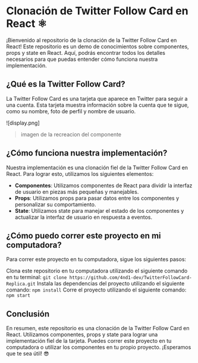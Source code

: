 # Clonación de Twitter Follow Card en React ⚛
¡Bienvenido al repositorio de la clonación de la Twitter Follow Card en React! Este repositorio es un demo de conocimientos sobre componentes, props y state en React. Aquí, podrás encontrar todos los detalles necesarios para que puedas entender cómo funciona nuestra implementación.

## ¿Qué es la Twitter Follow Card?
La Twitter Follow Card es una tarjeta que aparece en Twitter para seguir a una cuenta. Esta tarjeta muestra información sobre la cuenta que te sigue, como su nombre, foto de perfil y nombre de usuario.

![display.png]
> imagen de la recreacion del componente

## ¿Cómo funciona nuestra implementación?
Nuestra implementación es una clonación fiel de la Twitter Follow Card en React. Para lograr esto, utilizamos los siguientes elementos:

 * **Componentes**: Utilizamos componentes de React para dividir la interfaz de usuario en piezas más pequeñas y manejables.
* **Props**: Utilizamos props para pasar datos entre los componentes y personalizar su comportamiento.
* **State**: Utilizamos state para manejar el estado de los componentes y actualizar la interfaz de usuario en respuesta a eventos.

## ¿Cómo puedo correr este proyecto en mi computadora?
Para correr este proyecto en tu computadora, sigue los siguientes pasos:

Clona este repositorio en tu computadora utilizando el siguiente comando en tu terminal: `git clone https://github.com/4nd1-dev/TwitterFollowCard-Replica.git`
Instala las dependencias del proyecto utilizando el siguiente comando: `npm install`
Corre el proyecto utilizando el siguiente comando: `npm start`

## Conclusión
En resumen, este repositorio es una clonación de la Twitter Follow Card en React. Utilizamos componentes, props y state para lograr una implementación fiel de la tarjeta. Puedes correr este proyecto en tu computadora o utilizar los componentes en tu propio proyecto. ¡Esperamos que te sea útil! 😎
